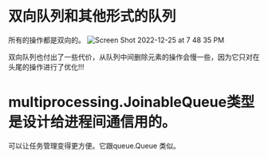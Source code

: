 # 双向队列和其他形式的队列
所有的操作都是双向的。
![Screen Shot 2022-12-25 at 7 48 35 PM](https://user-images.githubusercontent.com/73077953/209497497-6fd5d4b4-cc6e-4753-a386-354f6e0d7263.png)

双向队列也付出了一些代价，从队列中间删除元素的操作会慢一些，因为它只对在头尾的操作进行了优化!!!


# multiprocessing.JoinableQueue类型是设计给进程间通信用的。
可以让任务管理变得更方便。它跟queue.Queue 类似。
